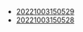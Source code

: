 - [20221003150529](/zet/20221003150529/README.md)
- [20221003150528](/zet/20221003150528/README.md)
